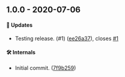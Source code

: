 ## 1.0.0 - 2020-07-06

#### 🚀 Updates

- Testing release. (#1) ([ee26a37](https://github.com/rajzik/az-pipelines-cli/commit/ee26a37)), closes [#1](https://github.com/rajzik/az-pipelines-cli/issues/1)

#### 🛠 Internals

- Initial commit. ([7f9b259](https://github.com/rajzik/az-pipelines-cli/commit/7f9b259))
